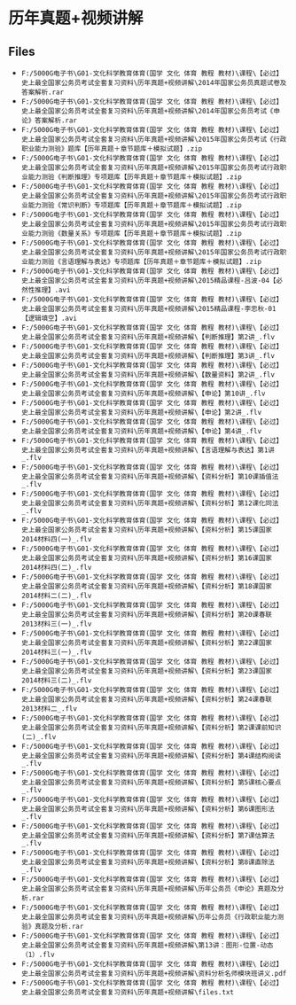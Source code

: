 # 历年真题+视频讲解

## Files

- `F:/5000G电子书\G01-文化科学教育体育(国学 文化 体育 教程 教材)\课程\【必过】史上最全国家公务员考试全套复习资料\历年真题+视频讲解\2014年国家公务员真题试卷及答案解析.rar`
- `F:/5000G电子书\G01-文化科学教育体育(国学 文化 体育 教程 教材)\课程\【必过】史上最全国家公务员考试全套复习资料\历年真题+视频讲解\2014年国家公务员考试《申论》答案解析.rar`
- `F:/5000G电子书\G01-文化科学教育体育(国学 文化 体育 教程 教材)\课程\【必过】史上最全国家公务员考试全套复习资料\历年真题+视频讲解\2015年国家公务员考试《行政职业能力测验》题库【历年真题＋章节题库＋模拟试题】.zip`
- `F:/5000G电子书\G01-文化科学教育体育(国学 文化 体育 教程 教材)\课程\【必过】史上最全国家公务员考试全套复习资料\历年真题+视频讲解\2015年国家公务员考试行政职业能力测验《判断推理》专项题库【历年真题＋章节题库＋模拟试题】.zip`
- `F:/5000G电子书\G01-文化科学教育体育(国学 文化 体育 教程 教材)\课程\【必过】史上最全国家公务员考试全套复习资料\历年真题+视频讲解\2015年国家公务员考试行政职业能力测验《常识判断》专项题库【历年真题＋章节题库＋模拟试题】.zip`
- `F:/5000G电子书\G01-文化科学教育体育(国学 文化 体育 教程 教材)\课程\【必过】史上最全国家公务员考试全套复习资料\历年真题+视频讲解\2015年国家公务员考试行政职业能力测验《数量关系》专项题库【历年真题＋章节题库＋模拟试题】.zip`
- `F:/5000G电子书\G01-文化科学教育体育(国学 文化 体育 教程 教材)\课程\【必过】史上最全国家公务员考试全套复习资料\历年真题+视频讲解\2015年国家公务员考试行政职业能力测验《言语理解与表达》专项题库【历年真题＋章节题库＋模拟试题】.zip`
- `F:/5000G电子书\G01-文化科学教育体育(国学 文化 体育 教程 教材)\课程\【必过】史上最全国家公务员考试全套复习资料\历年真题+视频讲解\2015精品课程-吕波-04【必然性推理】.avi`
- `F:/5000G电子书\G01-文化科学教育体育(国学 文化 体育 教程 教材)\课程\【必过】史上最全国家公务员考试全套复习资料\历年真题+视频讲解\2015精品课程-李忠秋-01【逻辑填空】.avi`
- `F:/5000G电子书\G01-文化科学教育体育(国学 文化 体育 教程 教材)\课程\【必过】史上最全国家公务员考试全套复习资料\历年真题+视频讲解\【判断推理】第2讲_.flv`
- `F:/5000G电子书\G01-文化科学教育体育(国学 文化 体育 教程 教材)\课程\【必过】史上最全国家公务员考试全套复习资料\历年真题+视频讲解\【判断推理】第3讲_.flv`
- `F:/5000G电子书\G01-文化科学教育体育(国学 文化 体育 教程 教材)\课程\【必过】史上最全国家公务员考试全套复习资料\历年真题+视频讲解\【数量资料】第2讲_.flv`
- `F:/5000G电子书\G01-文化科学教育体育(国学 文化 体育 教程 教材)\课程\【必过】史上最全国家公务员考试全套复习资料\历年真题+视频讲解\【申论】第10讲_.flv`
- `F:/5000G电子书\G01-文化科学教育体育(国学 文化 体育 教程 教材)\课程\【必过】史上最全国家公务员考试全套复习资料\历年真题+视频讲解\【申论】第2讲_.flv`
- `F:/5000G电子书\G01-文化科学教育体育(国学 文化 体育 教程 教材)\课程\【必过】史上最全国家公务员考试全套复习资料\历年真题+视频讲解\【申论】第4讲_.flv`
- `F:/5000G电子书\G01-文化科学教育体育(国学 文化 体育 教程 教材)\课程\【必过】史上最全国家公务员考试全套复习资料\历年真题+视频讲解\【言语理解与表达】第1讲_.flv`
- `F:/5000G电子书\G01-文化科学教育体育(国学 文化 体育 教程 教材)\课程\【必过】史上最全国家公务员考试全套复习资料\历年真题+视频讲解\【资料分析】第10课插值法_.flv`
- `F:/5000G电子书\G01-文化科学教育体育(国学 文化 体育 教程 教材)\课程\【必过】史上最全国家公务员考试全套复习资料\历年真题+视频讲解\【资料分析】第12课化同法_.flv`
- `F:/5000G电子书\G01-文化科学教育体育(国学 文化 体育 教程 教材)\课程\【必过】史上最全国家公务员考试全套复习资料\历年真题+视频讲解\【资料分析】第15课国家2014材料四(一)_.flv`
- `F:/5000G电子书\G01-文化科学教育体育(国学 文化 体育 教程 教材)\课程\【必过】史上最全国家公务员考试全套复习资料\历年真题+视频讲解\【资料分析】第16课国家2014材料四(二)_.flv`
- `F:/5000G电子书\G01-文化科学教育体育(国学 文化 体育 教程 教材)\课程\【必过】史上最全国家公务员考试全套复习资料\历年真题+视频讲解\【资料分析】第18课国家2014材料二(二)_.flv`
- `F:/5000G电子书\G01-文化科学教育体育(国学 文化 体育 教程 教材)\课程\【必过】史上最全国家公务员考试全套复习资料\历年真题+视频讲解\【资料分析】第20课春联2013材料三(一)_.flv`
- `F:/5000G电子书\G01-文化科学教育体育(国学 文化 体育 教程 教材)\课程\【必过】史上最全国家公务员考试全套复习资料\历年真题+视频讲解\【资料分析】第22课国家2014材料三(一)_.flv`
- `F:/5000G电子书\G01-文化科学教育体育(国学 文化 体育 教程 教材)\课程\【必过】史上最全国家公务员考试全套复习资料\历年真题+视频讲解\【资料分析】第23课国家2014材料三(二)_.flv`
- `F:/5000G电子书\G01-文化科学教育体育(国学 文化 体育 教程 教材)\课程\【必过】史上最全国家公务员考试全套复习资料\历年真题+视频讲解\【资料分析】第24课春联2013材料二_.flv`
- `F:/5000G电子书\G01-文化科学教育体育(国学 文化 体育 教程 教材)\课程\【必过】史上最全国家公务员考试全套复习资料\历年真题+视频讲解\【资料分析】第2课课前知识(二)_.flv`
- `F:/5000G电子书\G01-文化科学教育体育(国学 文化 体育 教程 教材)\课程\【必过】史上最全国家公务员考试全套复习资料\历年真题+视频讲解\【资料分析】第4课结构阅读_.flv`
- `F:/5000G电子书\G01-文化科学教育体育(国学 文化 体育 教程 教材)\课程\【必过】史上最全国家公务员考试全套复习资料\历年真题+视频讲解\【资料分析】第5课核心要点_.flv`
- `F:/5000G电子书\G01-文化科学教育体育(国学 文化 体育 教程 教材)\课程\【必过】史上最全国家公务员考试全套复习资料\历年真题+视频讲解\【资料分析】第6课图形法_.flv`
- `F:/5000G电子书\G01-文化科学教育体育(国学 文化 体育 教程 教材)\课程\【必过】史上最全国家公务员考试全套复习资料\历年真题+视频讲解\【资料分析】第7课估算法_.flv`
- `F:/5000G电子书\G01-文化科学教育体育(国学 文化 体育 教程 教材)\课程\【必过】史上最全国家公务员考试全套复习资料\历年真题+视频讲解\【资料分析】第8课直除法_.flv`
- `F:/5000G电子书\G01-文化科学教育体育(国学 文化 体育 教程 教材)\课程\【必过】史上最全国家公务员考试全套复习资料\历年真题+视频讲解\历年公务员《申论》真题及分析.rar`
- `F:/5000G电子书\G01-文化科学教育体育(国学 文化 体育 教程 教材)\课程\【必过】史上最全国家公务员考试全套复习资料\历年真题+视频讲解\历年公务员《行政职业能力测验》真题及分析.rar`
- `F:/5000G电子书\G01-文化科学教育体育(国学 文化 体育 教程 教材)\课程\【必过】史上最全国家公务员考试全套复习资料\历年真题+视频讲解\第13讲：图形-位置-动态（1）.flv`
- `F:/5000G电子书\G01-文化科学教育体育(国学 文化 体育 教程 教材)\课程\【必过】史上最全国家公务员考试全套复习资料\历年真题+视频讲解\资料分析名师模块班讲义.pdf`
- `F:/5000G电子书\G01-文化科学教育体育(国学 文化 体育 教程 教材)\课程\【必过】史上最全国家公务员考试全套复习资料\历年真题+视频讲解\files.txt`
